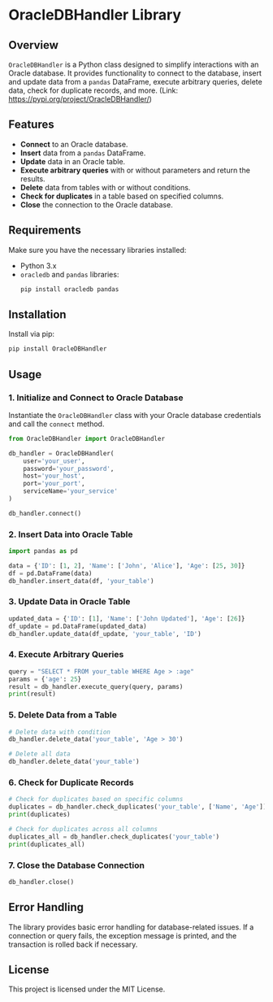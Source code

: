 # OracleDBHandler Library

## Overview

`OracleDBHandler` is a Python class designed to simplify interactions with an Oracle database. It provides functionality to connect to the database, insert and update data from a `pandas` DataFrame, execute arbitrary queries, delete data, check for duplicate records, and more. (Link: https://pypi.org/project/OracleDBHandler/)

## Features

- **Connect** to an Oracle database.
- **Insert** data from a `pandas` DataFrame.
- **Update** data in an Oracle table.
- **Execute arbitrary queries** with or without parameters and return the results.
- **Delete** data from tables with or without conditions.
- **Check for duplicates** in a table based on specified columns.
- **Close** the connection to the Oracle database.

## Requirements

Make sure you have the necessary libraries installed:

- Python 3.x
- `oracledb` and `pandas` libraries:
  ```bash
  pip install oracledb pandas

## Installation

Install via pip: 

```bash
pip install OracleDBHandler
```

## Usage

### 1. Initialize and Connect to Oracle Database

Instantiate the `OracleDBHandler` class with your Oracle database credentials and call the `connect` method.

```python
from OracleDBHandler import OracleDBHandler

db_handler = OracleDBHandler(
    user='your_user',
    password='your_password',
    host='your_host',
    port='your_port',
    serviceName='your_service'
)

db_handler.connect()
```

### 2. Insert Data into Oracle Table
```python
import pandas as pd

data = {'ID': [1, 2], 'Name': ['John', 'Alice'], 'Age': [25, 30]}
df = pd.DataFrame(data)
db_handler.insert_data(df, 'your_table')
```

### 3. Update Data in Oracle Table
```python
updated_data = {'ID': [1], 'Name': ['John Updated'], 'Age': [26]}
df_update = pd.DataFrame(updated_data)
db_handler.update_data(df_update, 'your_table', 'ID')
```

### 4. Execute Arbitrary Queries
```python
query = "SELECT * FROM your_table WHERE Age > :age"
params = {'age': 25}
result = db_handler.execute_query(query, params)
print(result)
```

### 5. Delete Data from a Table
```python
# Delete data with condition
db_handler.delete_data('your_table', 'Age > 30')

# Delete all data
db_handler.delete_data('your_table')
```

### 6. Check for Duplicate Records
```python
# Check for duplicates based on specific columns
duplicates = db_handler.check_duplicates('your_table', ['Name', 'Age'])
print(duplicates)

# Check for duplicates across all columns
duplicates_all = db_handler.check_duplicates('your_table')
print(duplicates_all)
```

### 7. Close the Database Connection
```python
db_handler.close()
```

## Error Handling
The library provides basic error handling for database-related issues. If a connection or query fails, the exception message is printed, and the transaction is rolled back if necessary.

## License
This project is licensed under the MIT License.